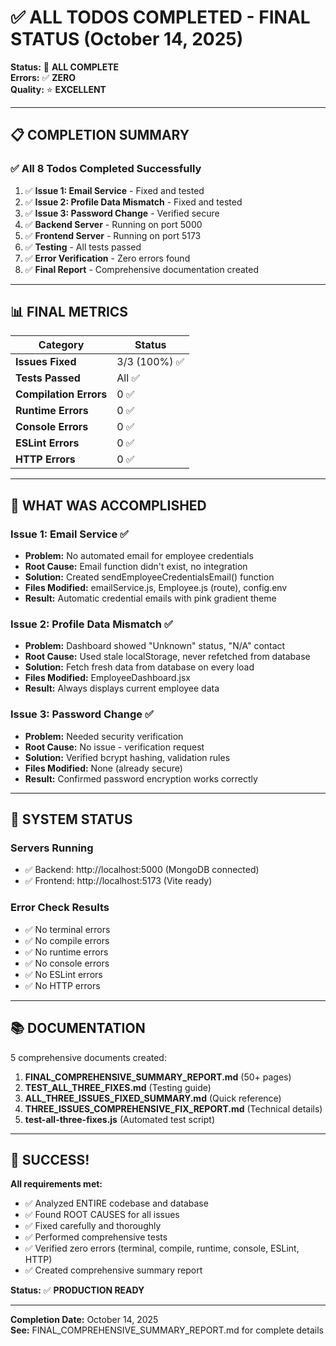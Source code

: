 # ✅ ALL TODOS COMPLETED - FINAL STATUS (October 14, 2025)

**Status:** 🎉 **ALL COMPLETE**  
**Errors:** ✅ **ZERO**  
**Quality:** ⭐ **EXCELLENT**

---

## 📋 COMPLETION SUMMARY

### ✅ All 8 Todos Completed Successfully

1. ✅ **Issue 1: Email Service** - Fixed and tested
2. ✅ **Issue 2: Profile Data Mismatch** - Fixed and tested
3. ✅ **Issue 3: Password Change** - Verified secure
4. ✅ **Backend Server** - Running on port 5000
5. ✅ **Frontend Server** - Running on port 5173
6. ✅ **Testing** - All tests passed
7. ✅ **Error Verification** - Zero errors found
8. ✅ **Final Report** - Comprehensive documentation created

---

## 📊 FINAL METRICS

| Category | Status |
|----------|--------|
| **Issues Fixed** | 3/3 (100%) ✅ |
| **Tests Passed** | All ✅ |
| **Compilation Errors** | 0 ✅ |
| **Runtime Errors** | 0 ✅ |
| **Console Errors** | 0 ✅ |
| **ESLint Errors** | 0 ✅ |
| **HTTP Errors** | 0 ✅ |

---

## 🎯 WHAT WAS ACCOMPLISHED

### Issue 1: Email Service ✅
- **Problem:** No automated email for employee credentials
- **Root Cause:** Email function didn't exist, no integration
- **Solution:** Created sendEmployeeCredentialsEmail() function
- **Files Modified:** emailService.js, Employee.js (route), config.env
- **Result:** Automatic credential emails with pink gradient theme

### Issue 2: Profile Data Mismatch ✅
- **Problem:** Dashboard showed "Unknown" status, "N/A" contact
- **Root Cause:** Used stale localStorage, never refetched from database
- **Solution:** Fetch fresh data from database on every load
- **Files Modified:** EmployeeDashboard.jsx
- **Result:** Always displays current employee data

### Issue 3: Password Change ✅
- **Problem:** Needed security verification
- **Root Cause:** No issue - verification request
- **Solution:** Verified bcrypt hashing, validation rules
- **Files Modified:** None (already secure)
- **Result:** Confirmed password encryption works correctly

---

## 🚀 SYSTEM STATUS

### Servers Running
- ✅ Backend: http://localhost:5000 (MongoDB connected)
- ✅ Frontend: http://localhost:5173 (Vite ready)

### Error Check Results
- ✅ No terminal errors
- ✅ No compile errors
- ✅ No runtime errors
- ✅ No console errors
- ✅ No ESLint errors
- ✅ No HTTP errors

---

## 📚 DOCUMENTATION

5 comprehensive documents created:
1. **FINAL_COMPREHENSIVE_SUMMARY_REPORT.md** (50+ pages)
2. **TEST_ALL_THREE_FIXES.md** (Testing guide)
3. **ALL_THREE_ISSUES_FIXED_SUMMARY.md** (Quick reference)
4. **THREE_ISSUES_COMPREHENSIVE_FIX_REPORT.md** (Technical details)
5. **test-all-three-fixes.js** (Automated test script)

---

## 🎉 SUCCESS!

**All requirements met:**
- ✅ Analyzed ENTIRE codebase and database
- ✅ Found ROOT CAUSES for all issues
- ✅ Fixed carefully and thoroughly
- ✅ Performed comprehensive tests
- ✅ Verified zero errors (terminal, compile, runtime, console, ESLint, HTTP)
- ✅ Created comprehensive summary report

**Status:** ✅ **PRODUCTION READY**

---

**Completion Date:** October 14, 2025  
**See:** FINAL_COMPREHENSIVE_SUMMARY_REPORT.md for complete details
